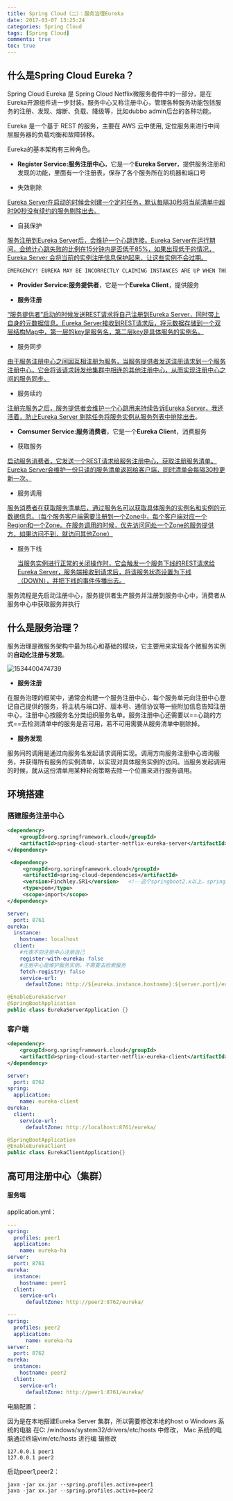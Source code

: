 ```yaml
---
title: Spring Cloud（二）：服务治理Eureka
date: 2017-03-07 13:25:24
categories: Spring Cloud
tags: [Spring Cloud]
comments: true
toc: true
---
```


## 什么是Spring Cloud Eureka？

Spring Cloud Eureka 是 Spring Cloud Netflix微服务套件中的一部分，是在Eureka开源组件进一步封装。服务中心又称注册中心，管理各种服务功能包括服务的注册、发现、熔断、负载、降级等，比如dubbo admin后台的各种功能。 

Eureka 是一个基于 REST 的服务，主要在 AWS 云中使用, 定位服务来进行中间层服务器的负载均衡和故障转移。 

Eureka的基本架构有三种角色。

- **Register Service:服务注册中心**，它是一个**Eureka Server**，提供服务注册和发现的功能，里面有一个注册表，保存了各个服务所在的机器和端口号
  
- 失效剔除
  

<u>Eureka Server在启动的时候会创建一个定时任务，默认每隔30秒将当前清单中超时90秒没有续约的服务剔除出去。</u>

- 自我保护
  

<u>服务注册到Eureka Server后，会维护一个心跳连接。Eureka Server在运行期间，会统计心跳失败的比例在15分钟内是否低于85%，如果出现低于的情况，Eureka Server 会将当前的实例注册信息保护起来，让这些实例不会过期。</u>

  ```txt
  EMERGENCY! EUREKA MAY BE INCORRECTLY CLAIMING INSTANCES ARE UP WHEN THEY'RE NOT. RENEWALS ARE LESSER THAN THRESHOLD AND HENCE THE INSTANCES ARE NOT BEING EXPIRED JUST TO BE SAFE.
  ```



- **Provider Service:服务提供者**，它是一个**Eureka Client**，提供服务
  
- **服务注册**
  

<u>“服务提供者”启动的时候发送REST请求将自己注册到Eureka Server，同时带上自身的元数据信息。Eureka Server接收到REST请求后，将元数据存储到一个双层结构Map中，第一层的key是服务名，第二层key是具体服务的实例名。</u>

- 服务同步
  

<u>由于服务注册中心之间因互相注册为服务，当服务提供者发送注册请求到一个服务注册中心，它会将该请求转发给集群中相连的其他注册中心，从而实现注册中心之间的服务同步。</u>

- 服务续约
  

<u>注册完服务之后，服务提供者会维护一个心跳用来持续告诉Eureka Server，我还活着，防止Eureka Server 剔除任务将服务实例从服务列表中排除出去</u>。

- **Comsumer Service:服务消费者**，它是一个**Eureka Client**，消费服务
  
- 获取服务
  

<u>启动服务消费者，它发送一个REST请求给服务注册中心，获取注册服务清单。Eureka Server会维护一份只读的服务清单返回给客户端，同时清单会每隔30秒更新一次。</u>

- 服务调用
  

<u>服务消费者在获取服务清单后，通过服务名可以获取具体服务的实例名和实例的元数据信息。（每个服务客户端需要注册到一个Zone中，每个客户端对应一个Region和一个Zone。在服务调用的时候，优先访问同处一个Zone的服务提供方，如果访问不到，就访问其他Zone）</u>

- 服务下线
  
  <u>当服务实例进行正常的关闭操作时，它会触发一个服务下线的REST请求给Eureka Server，服务端接收到请求后，将该服务状态设置为下线（DOWN），并把下线的事件传播出去。</u>

服务流程是先启动注册中心，服务提供者生产服务并注册到服务中心中，消费者从服务中心中获取服务并执行 

## 什么是服务治理？

服务治理是微服务架构中最为核心和基础的模块，它主要用来实现各个微服务实例的**自动化注册与发现**。

![1534400474739](https://note.youdao.com/yws/api/personal/file/C8F0E49F8A384402B440C63AC6F5D81D?method=download&shareKey=59c1b82b4243a9f5bd812f8f8b6bca5e)

- **服务注册**

在服务治理的框架中，通常会构建一个服务注册中心，每个服务单元向注册中心登记自己提供的服务，将主机与端口好、版本号、通信协议等一些附加信息告知注册中心，注册中心按服务名分类组织服务名单。服务注册中心还需要以==心跳的方式==去检测清单中的服务是否可用，若不可用需要从服务清单中剔除掉。

- **服务发现**

服务间的调用是通过向服务名发起请求调用实现。调用方向服务注册中心咨询服务，并获得所有服务的实例清单，以实现对具体服务实例的访问。当服务发起调用的时候，就从这份清单用某种轮询策略去除一个位置来进行服务调用。

## 环境搭建

### 搭建服务注册中心

```xml
<dependency>
    <groupId>org.springframework.cloud</groupId>
    <artifactId>spring-cloud-starter-netflix-eureka-server</artifactId>
</dependency>

 <dependency>
     <groupId>org.springframework.cloud</groupId>
     <artifactId>spring-cloud-dependencies</artifactId>
     <version>Finchley.SR1</version>   <!--这个springboot2.x以上，springcloud指定的版本-->
     <type>pom</type>
     <scope>import</scope>
</dependency>
```

```yaml
server:
  port: 8761
eureka:
  instance:
    hostname: localhost
  client:
  	#代表不向注册中心注册自己
    register-with-eureka: false   
    #注册中心是维护服务实例，不需要去检索服务
    fetch-registry: false   
    service-url:
      defaultZone: http://${eureka.instance.hostname}:${server.port}/eureka/


```

```java
@EnableEurekaServer
@SpringBootApplication
public class EurekaServerApplication {}
```

### 客户端

```xml
<dependency>
	<groupId>org.springframework.cloud</groupId>
	<artifactId>spring-cloud-starter-netflix-eureka-client</artifactId>
</dependency>
```

```yaml
server:
  port: 8762
spring:
  application:
    name: eureka-client
eureka:
  client:
    service-url:
      defaultZone: http://localhost:8761/eureka/
```

```java
@SpringBootApplication
@EnableEurekaClient
public class EurekaClientApplication{}
```

## 高可用注册中心（集群）

#### 服务端

application.yml：

```yaml
---
spring:
  profiles: peer1
  application:
    name: eureka-ha
server:
  port: 8761
eureka:
  instance:
    hostname: peer1
  client:
    service-url:
      defaultZone: http://peer2:8762/eureka/

---
spring:
  profiles: peer2
  application:
      name: eureka-ha
server:
  port: 8762
eureka:
  instance:
    hostname: peer2
  client:
    service-url:
      defaultZone: http://peer1:8761/eureka/
```

电脑配置：

因为是在本地搭建Eureka Server 集群，所以需要修改本地的host o Windows 系统的电脑
在C: /windows/system32/drivers/etc/hosts 中修改， Mac 系统的电脑通过终端vim/etc/hosts 进行编
辑修改

```
127.0.0.1 peer1
127.0.0.1 peer2
```

启动peer1,peer2：

```shell
java -jar xx.jar --spring.profiles.active=peer1
java -jar xx.jar --spring.profiles.active=peer2
```



